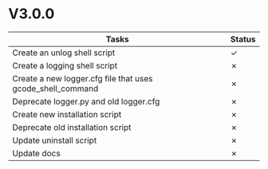 # V3.0.0

| Tasks | Status |
| ----- | ------ |
| Create an unlog shell script | &check; |
| Create a logging shell script | &cross; |
| Create a new logger.cfg file that uses gcode_shell_command | &cross; |
| Deprecate logger.py and old logger.cfg | &cross; |
| Create new installation script | &cross; |
| Deprecate old installation script | &cross; |
| Update uninstall script | &cross; |
| Update docs | &cross; |